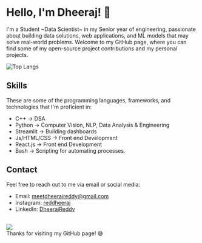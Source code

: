 # Hello, I'm Dheeraj! 👋

I'm a Student ~Data Scientist~ in my Senior year of engineering, passionate about building data solutions, web applications, and ML models that may solve real-world problems. Welcome to my GitHub page, where you can find some of my open-source project contributions and my personal projects.

<!-- ![Dheeraj's GitHub stats](https://github-readme-stats.vercel.app/api?username=reddheeraj&show_icons=true&theme=radical) <br> -->
![Top Langs](https://github-readme-stats.vercel.app/api/top-langs/?username=reddheeraj&layout=compact&hide=html&theme=radical) 

## Skills

These are some of the programming languages, frameworks, and technologies that I'm proficient in:

- C++ -> DSA
- Python -> Computer Vision, NLP, Data Analysis & Engineering
- Streamlit -> Building dashboards
- Js/HTML/CSS -> Front end Development
- React.js -> Front end Development
- Bash -> Scripting for automating processes.

## Contact

Feel free to reach out to me via email or social media:

- Email: meetdheerajreddy@gmail.com
- Instagram: [reddheeraj](https://www.instagram.com/red_dheeraj/)
- LinkedIn: [DheerajReddy](https://www.linkedin.com/in/dheeraj2002reddy/)


<br> ![](https://komarev.com/ghpvc/?username=reddheeraj)<br>
Thanks for visiting my GitHub page! 😄

